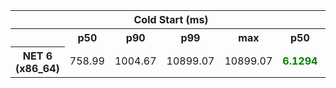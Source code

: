 <table class="table-bordered"><tr><th colspan="1" style="horizontal-align : middle;text-align:center;"></th><th colspan="4" style="horizontal-align : middle;text-align:center;">Cold Start (ms)</th><th colspan="4" style="horizontal-align : middle;text-align:center;">Warm Start (ms)</th></tr> <tr><th></th><th scope="col">p50</th><th scope="col">p90</th><th scope="col">p99</th><th scope="col">max</th><th scope="col">p50</th><th scope="col">p90</th><th scope="col">p99</th><th scope="col">max</th> </tr><tr><th>NET 6 (x86_64)</th><td>758.99</td><td>1004.67</td><td>10899.07</td><td>10899.07</td><td><b style="color: green">6.1294</b></td><td><b style="color: green">13.1275</b></td><td><b style="color: green">38.9068</b></td><td>10194.37</td></tr></table>